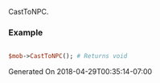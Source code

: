 CastToNPC.
### Example

```perl

$mob->CastToNPC(); # Returns void
```


Generated On 2018-04-29T00:35:14-07:00